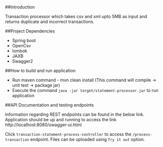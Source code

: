 ##Introduction

Transaction processor which takes csv and xml upto 5MB as input and returns duplicate and incorrect transactions.

##Project Dependencies

* Spring boot
* OpenCsv
* lombok
* JAXB
* Swagger2

##How to build and run application

* Run maven command - mvn clean install (This command will compile -> unit test -> package jar)
* Execute the command ```java -jar target/statement-processor.jar``` to run application

##API Documentation and testing endpoints

Information regarding REST endpoints can be found in the below link. Application should be up and running to access the link
http://localhost:8080/swagger-ui.html

Click ```transaction-statement-process-controller``` to access the ```/process-transaction``` endpoint.
Files can be uploaded using ```Try it out``` option.


